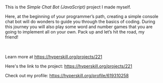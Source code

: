 This is the *Simple Chat Bot (JavaScript)* project I made myself.


<p>Here, at the beginning of your programmer’s path, creating a simple console chat bot will do wonders to guide you through the basics of coding. During this journey you will also play some word and number games that you are going to implement all on your own. Pack up and let’s hit the road, my friend!</p><br/><br/>Learn more at <a href="https://hyperskill.org/projects/221?utm_source=ide&utm_medium=ide&utm_campaign=ide&utm_content=project-card">https://hyperskill.org/projects/221</a>

Here's the link to the project: https://hyperskill.org/projects/221

Check out my profile: https://hyperskill.org/profile/619310258